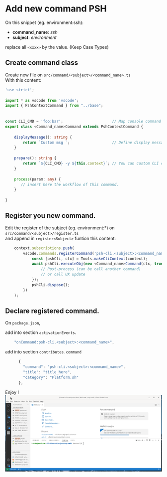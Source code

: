 # Add new command PSH

On this snippet (eg. environment:ssh):
- **command_name**: _ssh_
- **subject**: _environment_

replace all `<xxxx>` by the value. (Keep Case Types)

## Create command class

Create new file on `src/command/<subject>/<command_name>.ts` \
With this content:
```ts
'use strict';

import * as vscode from 'vscode';
import { PshContextCommand } from "../base";


const CLI_CMD = 'foo:bar';                      // Map console command here.
export class <Command_name>Command extends PshContextCommand {

    displayMessage(): string {
        return `Custom msg `;                   // Define display message here (you can use ${this.context...})
    }

    prepare(): string {
        return `${CLI_CMD} -y ${this.context}`; // You can custom CLI call here. (All context parameter is pass here (eg. project_id, environment))
    }

    process(param: any) {
       // insert here the workflow of this command.
    }

}
```

## Register you new command.
Edit the register of the subject (eg. environment:*) on `src/command/<subject>/register.ts` \
and append in `register<Subject>` funtion this content:
```ts
    context.subscriptions.push(
        vscode.commands.registerCommand('psh-cli.<subject>:<command_name>', async () => {
            const [pshCli, ctx] = Tools.makeCliContext(context);
            await pshCli.executeObj(new <Command_name>Command(ctx, true)).then(
                // Post-process (can be call another command)
                // or call UX update
            });
            pshCli.dispose();
        })
    );
```

## Declare registered command.
On `package.json`, 

add into section `activationEvents`.
```js
    "onCommand:psh-cli.<subject>:<command_name>",
```

add into section `contributes.command`
```js
      {
        "command": "psh-cli.<subject>:<command_name>",
        "title": "title_here",
        "category": "Platform.sh"
      },
```

Enjoy !
![](search-command-ssh.gif)

